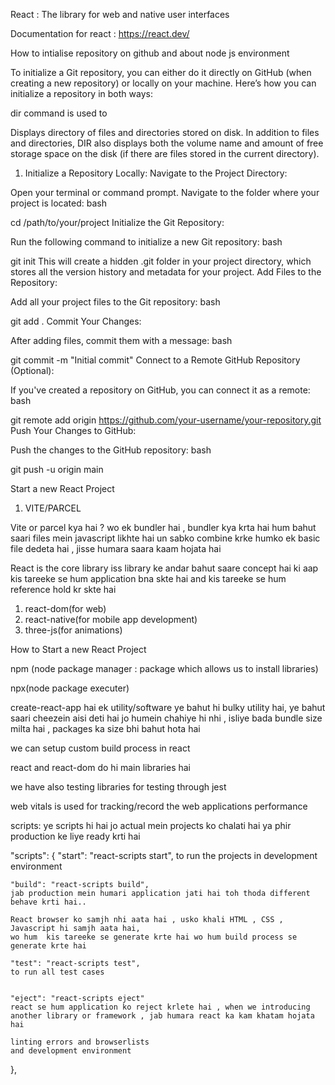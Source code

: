 React : The library for web and native user interfaces

Documentation for react : https://react.dev/

How to intialise repository on github
and about node js environment

To initialize a Git repository, you can either do it directly on GitHub (when creating a new repository) or locally on your machine. Here’s how you can initialize a repository in both ways:

dir command is used to


Displays directory of files and directories stored on disk. In addition to files and directories, DIR also displays both the volume name and amount of free storage space on the disk (if there are files stored in the current directory).

1. Initialize a Repository Locally:
Navigate to the Project Directory:

Open your terminal or command prompt.
Navigate to the folder where your project is located:
bash

cd /path/to/your/project
Initialize the Git Repository:

Run the following command to initialize a new Git repository:
bash

git init
This will create a hidden .git folder in your project directory, which stores all the version history and metadata for your project.
Add Files to the Repository:

Add all your project files to the Git repository:
bash

git add .
Commit Your Changes:

After adding files, commit them with a message:
bash

git commit -m "Initial commit"
Connect to a Remote GitHub Repository (Optional):

If you've created a repository on GitHub, you can connect it as a remote:
bash

git remote add origin https://github.com/your-username/your-repository.git
Push Your Changes to GitHub:

Push the changes to the GitHub repository:
bash

git push -u origin main

Start a new React Project


1. VITE/PARCEL


Vite or parcel kya hai ? wo ek bundler hai , bundler kya krta hai hum bahut saari files mein javascript likhte hai un sabko combine krke humko ek basic file dedeta hai , jisse humara saara kaam hojata hai


React is the core library
iss library ke andar bahut saare concept hai ki aap kis tareeke se hum application bna skte hai and kis tareeke se hum reference hold kr skte hai


1. react-dom(for web)
2. react-native(for mobile app development)
3. three-js(for animations)

How to Start a new React Project

npm (node package manager : package which allows us to install libraries)

npx(node package executer)

create-react-app hai ek utility/software
ye bahut hi bulky utility hai, ye bahut saari cheezein aisi deti hai jo humein chahiye hi nhi , isliye bada bundle size milta hai , packages ka size bhi bahut hota hai

we can setup custom build process in react


react and react-dom do hi main libraries hai

we have also testing libraries for testing through jest

web vitals is used for tracking/record the web applications performance

scripts: ye scripts hi hai jo actual mein projects ko chalati hai ya phir production ke liye ready krti hai

"scripts": {
    "start": "react-scripts start",
    to run the projects in development environment

    "build": "react-scripts build",
    jab production mein humari application jati hai toh thoda different behave krti hai..

    React browser ko samjh nhi aata hai , usko khali HTML , CSS , Javascript hi samjh aata hai, 
    wo hum  kis tareeke se generate krte hai wo hum build process se generate krte hai

    "test": "react-scripts test",
    to run all test cases


    "eject": "react-scripts eject"
    react se hum application ko reject krlete hai , when we introducing another library or framework , jab humara react ka kam khatam hojata hai

    linting errors and browserlists 
    and development environment
  },